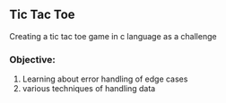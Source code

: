 ## Tic Tac Toe

Creating a tic tac toe game in c language as a challenge

### Objective:
1) Learning about error handling of edge cases
2) various techniques of handling data
